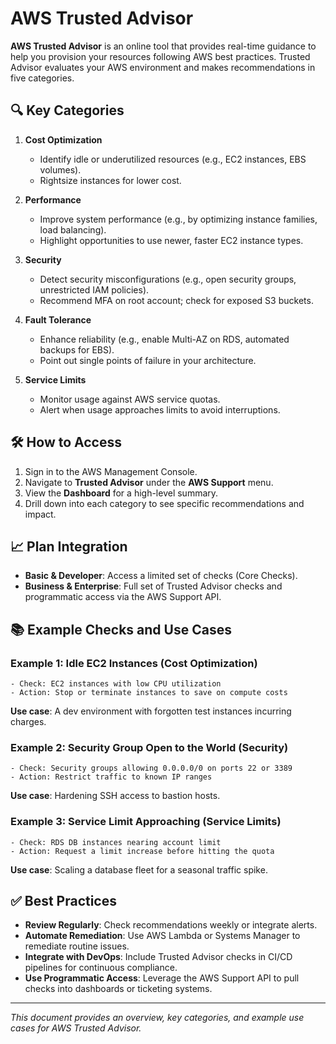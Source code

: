 # AWS Trusted Advisor

**AWS Trusted Advisor** is an online tool that provides real-time guidance to help you provision your resources following AWS best practices. Trusted Advisor evaluates your AWS environment and makes recommendations in five categories.

## 🔍 Key Categories

1. **Cost Optimization**

   * Identify idle or underutilized resources (e.g., EC2 instances, EBS volumes).
   * Rightsize instances for lower cost.
2. **Performance**

   * Improve system performance (e.g., by optimizing instance families, load balancing).
   * Highlight opportunities to use newer, faster EC2 instance types.
3. **Security**

   * Detect security misconfigurations (e.g., open security groups, unrestricted IAM policies).
   * Recommend MFA on root account; check for exposed S3 buckets.
4. **Fault Tolerance**

   * Enhance reliability (e.g., enable Multi-AZ on RDS, automated backups for EBS).
   * Point out single points of failure in your architecture.
5. **Service Limits**

   * Monitor usage against AWS service quotas.
   * Alert when usage approaches limits to avoid interruptions.

## 🛠️ How to Access

1. Sign in to the AWS Management Console.
2. Navigate to **Trusted Advisor** under the **AWS Support** menu.
3. View the **Dashboard** for a high-level summary.
4. Drill down into each category to see specific recommendations and impact.

## 📈 Plan Integration

* **Basic & Developer**: Access a limited set of checks (Core Checks).
* **Business & Enterprise**: Full set of Trusted Advisor checks and programmatic access via the AWS Support API.

## 📚 Example Checks and Use Cases

### Example 1: Idle EC2 Instances (Cost Optimization)

```text
- Check: EC2 instances with low CPU utilization
- Action: Stop or terminate instances to save on compute costs
```

**Use case**: A dev environment with forgotten test instances incurring charges.

### Example 2: Security Group Open to the World (Security)

```text
- Check: Security groups allowing 0.0.0.0/0 on ports 22 or 3389
- Action: Restrict traffic to known IP ranges
```

**Use case**: Hardening SSH access to bastion hosts.

### Example 3: Service Limit Approaching (Service Limits)

```text
- Check: RDS DB instances nearing account limit
- Action: Request a limit increase before hitting the quota
```

**Use case**: Scaling a database fleet for a seasonal traffic spike.

## ✅ Best Practices

* **Review Regularly**: Check recommendations weekly or integrate alerts.
* **Automate Remediation**: Use AWS Lambda or Systems Manager to remediate routine issues.
* **Integrate with DevOps**: Include Trusted Advisor checks in CI/CD pipelines for continuous compliance.
* **Use Programmatic Access**: Leverage the AWS Support API to pull checks into dashboards or ticketing systems.

---

*This document provides an overview, key categories, and example use cases for AWS Trusted Advisor.*
